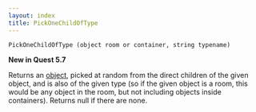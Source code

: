 ```yaml
---
layout: index
title: PickOneChildOfType
---
```


    PickOneChildOfType (object room or container, string typename)

**New in Quest 5.7**    

Returns an [object](../types/object.html), picked at random from the direct children of the given object, and is also of the given type (so if the given object is a room, this would be any object in the room, but not including objects inside containers). Returns null if there are none.